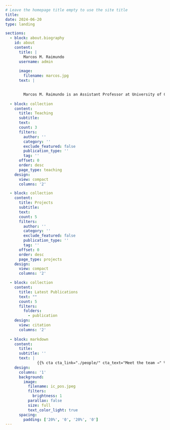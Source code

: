 ```yaml
---
# Leave the homepage title empty to use the site title
title: 
date: 2024-06-20
type: landing

sections:
  - block: about.biography
    id: about
    content:
      title: |
        Marcos M. Raimundo
      username: admin
      
      image:
        filename: marcos.jpg
      text: |

        
        Marcos M. Raimundo is an Assistant Professor at University of Campinas (UNICAMP), in the Institute of Computing (IC). He is also a faculty member of the REasoning for COmplex Data laboratory (Recod.ai). His research interests includes Machine Learning, Multi-objective Optimization, Ethical AI, Mathematical Programming.
  
  - block: collection
    content:
      title: Teaching
      subtitle:
      text:
      count: 3
      filters:
        author: ''
        category: ''
        exclude_featured: false
        publication_type: ''
        tag: ''
      offset: 0
      order: desc
      page_type: teaching
    design:
      view: compact
      columns: '2'

  - block: collection
    content:
      title: Projects
      subtitle:
      text:
      count: 5
      filters:
        author: ''
        category: ''
        exclude_featured: false
        publication_type: ''
        tag: ''
      offset: 0
      order: desc
      page_type: projects
    design:
      view: compact
      columns: '2'

  - block: collection
    content:
      title: Latest Publications
      text: ""
      count: 5
      filters:
        folders:
          - publication
    design:
      view: citation
      columns: '2'
      
  - block: markdown
    content:
      title:
      subtitle: ''
      text: |
              {{% cta cta_link="./people/" cta_text="Meet the team →" %}}
    design:
      columns: '1'
      background:
        image: 
          filename: ic_pos.jpeg
          filters:
            brightness: 1
          parallax: false
          size: full
          text_color_light: true
      spacing:
        padding: ['20%', '0', '20%', '0']
---
```

